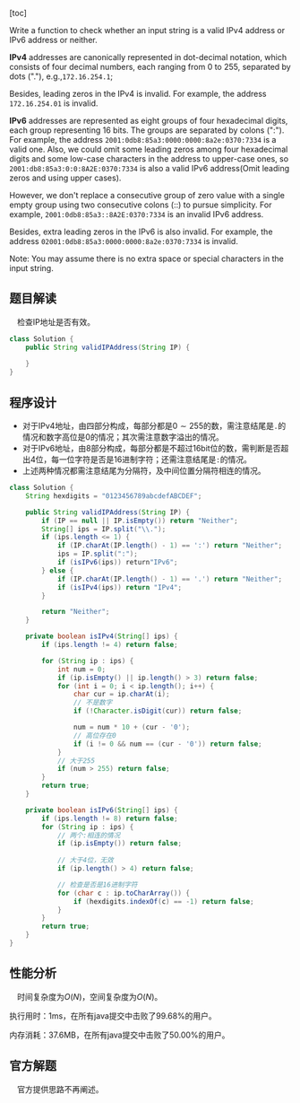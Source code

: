 [toc]

Write a function to check whether an input string is a valid IPv4 address or IPv6 address or neither.

**IPv4** addresses are canonically represented in dot-decimal notation, which consists of four decimal numbers, each ranging from 0 to 255, separated by dots ("."), e.g.,`172.16.254.1`;

Besides, leading zeros in the IPv4 is invalid. For example, the address `172.16.254.01` is invalid.

**IPv6** addresses are represented as eight groups of four hexadecimal digits, each group representing 16 bits. The groups are separated by colons (":"). For example, the address `2001:0db8:85a3:0000:0000:8a2e:0370:7334` is a valid one. Also, we could omit some leading zeros among four hexadecimal digits and some low-case characters in the address to upper-case ones, so `2001:db8:85a3:0:0:8A2E:0370:7334` is also a valid IPv6 address(Omit leading zeros and using upper cases).

However, we don't replace a consecutive group of zero value with a single empty group using two consecutive colons (::) to pursue simplicity. For example, `2001:0db8:85a3::8A2E:0370:7334` is an invalid IPv6 address.

Besides, extra leading zeros in the IPv6 is also invalid. For example, the address `02001:0db8:85a3:0000:0000:8a2e:0370:7334` is invalid.

Note: You may assume there is no extra space or special characters in the input string.



## 题目解读

&emsp;检查IP地址是否有效。

```java
class Solution {
    public String validIPAddress(String IP) {
        
    }
}
```

## 程序设计

* 对于IPv4地址，由四部分构成，每部分都是$0 \sim 255$的数，需注意结尾是`.`的情况和数字高位是0的情况；其次需注意数字溢出的情况。
* 对于IPv6地址，由8部分构成，每部分都是不超过16bit位的数，需判断是否超出4位，每一位字符是否是16进制字符；还需注意结尾是`:`的情况。
* 上述两种情况都需注意结尾为分隔符，及中间位置分隔符相连的情况。

```java
class Solution {
    String hexdigits = "0123456789abcdefABCDEF";

    public String validIPAddress(String IP) {
        if (IP == null || IP.isEmpty()) return "Neither";
        String[] ips = IP.split("\\.");
        if (ips.length <= 1) {
            if (IP.charAt(IP.length() - 1) == ':') return "Neither";
            ips = IP.split(":");
            if (isIPv6(ips)) return"IPv6";
        } else {
            if (IP.charAt(IP.length() - 1) == '.') return "Neither";
            if (isIPv4(ips)) return "IPv4";
        }

        return "Neither";
    }

    private boolean isIPv4(String[] ips) {
        if (ips.length != 4) return false;

        for (String ip : ips) {
            int num = 0;
            if (ip.isEmpty() || ip.length() > 3) return false;
            for (int i = 0; i < ip.length(); i++) {
                char cur = ip.charAt(i);
                // 不是数字
                if (!Character.isDigit(cur)) return false;

                num = num * 10 + (cur - '0');
                // 高位存在0
                if (i != 0 && num == (cur - '0')) return false;
            }
            // 大于255
            if (num > 255) return false;
        }
        return true;
    }

    private boolean isIPv6(String[] ips) {
        if (ips.length != 8) return false;
        for (String ip : ips) {
            // 两个:相连的情况
            if (ip.isEmpty()) return false;
            
            // 大于4位，无效
            if (ip.length() > 4) return false;

            // 检查是否是16进制字符
            for (char c : ip.toCharArray()) {
                if (hexdigits.indexOf(c) == -1) return false;
            }
        }
        return true;
    }
}
```

## 性能分析

&emsp;时间复杂度为$O(N)$，空间复杂度为$O(N)$。

执行用时：1ms，在所有java提交中击败了99.68%的用户。

内存消耗：37.6MB，在所有java提交中击败了50.00%的用户。

## 官方解题

&emsp;官方提供思路不再阐述。